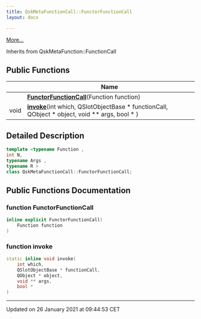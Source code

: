 ```yaml
---
title: QskMetaFunctionCall::FunctorFunctionCall
layout: docs

---
```





 [More...](#detailed-description)

Inherits from QskMetaFunction::FunctionCall

## Public Functions

|                | Name           |
| -------------- | -------------- |
| | **[FunctorFunctionCall](/docs/classes/class_qsk_meta_function_call_1_1_functor_function_call/#function-functorfunctioncall)**(Function function) |
| void | **[invoke](/docs/classes/class_qsk_meta_function_call_1_1_functor_function_call/#function-invoke)**(int which, QSlotObjectBase * functionCall, QObject * object, void ** args, bool * ) |

## Detailed Description

```cpp
template <typename Function ,
int N,
typename Args ,
typename R >
class QskMetaFunctionCall::FunctorFunctionCall;
```

## Public Functions Documentation

### function FunctorFunctionCall

```cpp
inline explicit FunctorFunctionCall(
    Function function
)
```


### function invoke

```cpp
static inline void invoke(
    int which,
    QSlotObjectBase * functionCall,
    QObject * object,
    void ** args,
    bool * 
)
```


-------------------------------

Updated on 26 January 2021 at 09:44:53 CET